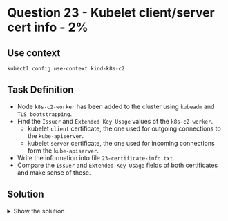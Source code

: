 # Question 23 - Kubelet client/server cert info - 2%

## Use context

```shell
kubectl config use-context kind-k8s-c2
```

## Task Definition

- Node `k8s-c2-worker` has been added to the cluster using `kubeadm` and `TLS bootstrapping`.
- Find the `Issuer` and `Extended Key Usage` values of the `k8s-c2-worker`.
  - kubelet `client` certificate, the one used for outgoing connections to the `kube-apiserver`.
  - kubelet `server` certificate, the one used for incoming connections form the `kube-apiserver`.
- Write the information into file `23-certificate-info.txt`.
- Compare the `Issuer` and `Extended Key Usage` fields of both certificates and make sense of these.

## Solution

<details>
  <summary>Show the solution</summary>

### Find the correct kubelet certificate directory

```shell
docker exec -it k8s-c2-worker bash
root@k8s-c2-worker:/# ls /etc/systemd/system/kubelet.service.d/10-kubeadm.conf 
/etc/systemd/system/kubelet.service.d/10-kubeadm.conf
```

```
root@k8s-c2-worker:/# cat /etc/systemd/system/kubelet.service.d/10-kubeadm.conf 
# https://github.com/kubernetes/kubernetes/blob/ba8fcafaf8c502a454acd86b728c857932555315/build/debs/10-kubeadm.conf
# Note: This dropin only works with kubeadm and kubelet v1.11+
[Service]
Environment="KUBELET_KUBECONFIG_ARGS=--bootstrap-kubeconfig=/etc/kubernetes/bootstrap-kubelet.conf --kubeconfig=/etc/kubernetes/kubelet.conf"
Environment="KUBELET_CONFIG_ARGS=--config=/var/lib/kubelet/config.yaml"
# This is a file that "kubeadm init" and "kubeadm join" generates at runtime, populating the KUBELET_KUBEADM_ARGS variable dynamically
EnvironmentFile=-/var/lib/kubelet/kubeadm-flags.env
# This is a file that the user can use for overrides of the kubelet args as a last resort. Preferably, the user should use
# the .NodeRegistration.KubeletExtraArgs object in the configuration files instead. KUBELET_EXTRA_ARGS should be sourced from this file.
EnvironmentFile=-/etc/default/kubelet
ExecStart=
ExecStart=/usr/bin/kubelet $KUBELET_KUBECONFIG_ARGS $KUBELET_CONFIG_ARGS $KUBELET_KUBEADM_ARGS $KUBELET_EXTRA_ARGS
```

Look at the `EnvironmentFile=-/var/lib/kubelet/kubeadm-flags.env` and go the directory where this file is located.

```shell
root@k8s-c2-worker:/# cd /var/lib/kubelet
root@k8s-c2-worker:/var/lib/kubelet# ls -l
total 40
-rw-r--r-- 1 root root 1178 Nov 13 02:25 config.yaml
-rw------- 1 root root   62 Nov 13 02:25 cpu_manager_state
drwxr-xr-x 2 root root 4096 Nov 13 02:25 device-plugins
-rw-r--r-- 1 root root  230 Nov 13 02:25 kubeadm-flags.env
-rw------- 1 root root   61 Nov 13 02:25 memory_manager_state
drwxr-xr-x 2 root root 4096 Nov 13 02:25 pki
drwxr-x--- 2 root root 4096 Nov 13 02:25 plugins
drwxr-x--- 2 root root 4096 Nov 13 02:25 plugins_registry
drwxr-x--- 2 root root 4096 Nov 13 02:25 pod-resources
drwxr-x--- 4 root root 4096 Nov 13 02:25 pods
root@k8s-c2-worker:/var/lib/kubelet# cd pki
root@k8s-c2-worker:/var/lib/kubelet/pki# ls
kubelet-client-2024-11-13-02-25-31.pem	kubelet-client-current.pem  kubelet.crt  kubelet.key
```

### Validate the issuer of the certificate of the client

```shell
root@k8s-c2-worker:/var/lib/kubelet/pki# openssl x509 -noout -text -in kubelet-client-current.pem | grep Issuer
        Issuer: CN = kubernetes
```

```shell
root@k8s-c2-worker:/var/lib/kubelet/pki# openssl x509 -noout -text -in kubelet-client-current.pem | grep "Extended Key Usage" -A1
            X509v3 Extended Key Usage: 
                TLS Web Client Authentication
```

### Validate the issuer of the certificate of the server


```shell
root@k8s-c2-worker:/var/lib/kubelet/pki# openssl x509 -noout -text -in kubelet.crt | grep Issuer
        Issuer: CN = k8s-c2-worker-ca@1731464731
```

```shell
root@k8s-c2-worker:/var/lib/kubelet/pki# openssl x509 -noout -text -in kubelet.crt | grep "Extended Key Usage" -A1
            X509v3 Extended Key Usage: 
                TLS Web Server Authentication
```


### Write the information to certificate info file

```shell
vim 23-certificate-info.txt
```

Add the following information:

```shell
Client Issuer:
Issuer: CN = kubernetes

Client Extended Key Usage:
X509v3 Extended Key Usage: 
  TLS Web Client Authentication

Server Issuer:
Issuer: CN = k8s-c2-worker-ca@1731464731

Server Extended Key Usage:
X509v3 Extended Key Usage: 
  TLS Web Server Authentication
```

</details>
